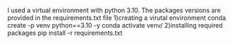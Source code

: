 I used a virtual environment with python 3.10. The packages versions are provided in the requirements.txt file
1)creating a virutal environment
conda create -p venv python==3.10 -y
conda activate venv/
2)installing required packages
pip install -r requirements.txt
